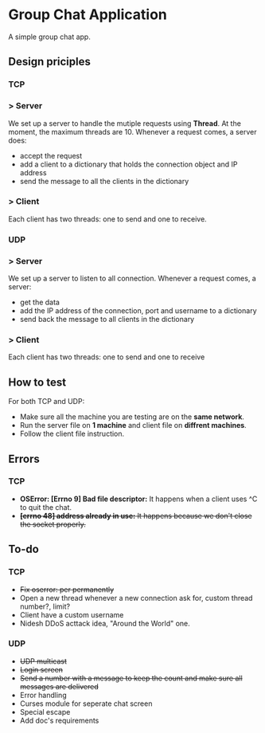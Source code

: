 # Group Chat Application

A simple group chat app.

## Design priciples
### TCP
### > Server
We set up a server to handle the mutiple requests using **Thread**. At the moment, the maximum threads are 10.
Whenever a request comes, a server does:
- accept the request
- add a client to a dictionary that holds the connection object and IP address
- send the message to all the clients in the dictionary

### > Client
Each client has two threads: one to send and one to receive.

### UDP
### > Server
We set up a server to listen to all connection.
Whenever a request comes, a server:
- get the data
- add the IP address of the connection, port and username to a dictionary
- send back the message to all clients in the dictionary

### > Client
Each client has two threads: one to send and one to receive

## How to test
For both TCP and UDP:
- Make sure all the machine you are testing are on the **same network**.
- Run the server file on **1 machine** and client file on **diffrent machines**.
- Follow the client file instruction.

## Errors
### TCP
- **OSError: [Errno 9] Bad file descriptor:** It happens when a client uses ^C to quit the chat.
- ~~**[errno 48] address already in use:** It happens because we don't close the socket properly.~~

## To-do
### TCP
- ~~Fix oserror: per permanently~~
- Open a new thread whenever a new connection ask for, custom thread number?, limit?
- Client have a custom username
- Nidesh DDoS acttack idea, "Around the World" one.

### UDP
- ~~UDP multicast~~
- ~~Login screen~~
- ~~Send a number with a message to keep the count and make sure all messages are delivered~~
- Error handling
- Curses module for seperate chat screen
- Special escape
- Add doc's requirements
